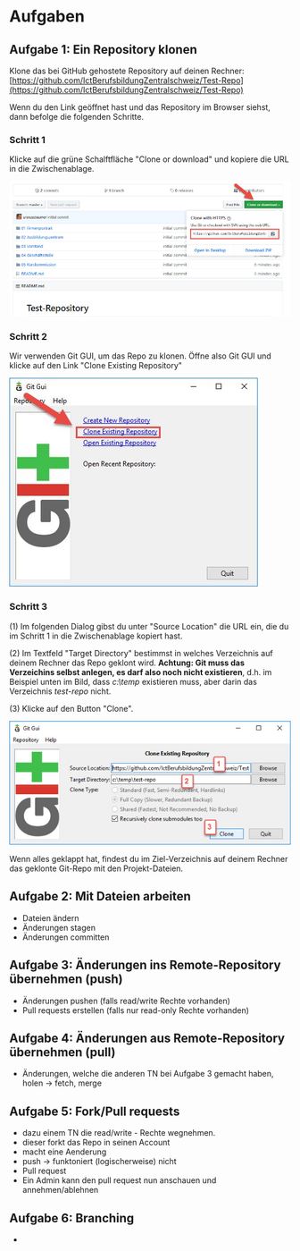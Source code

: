 # Aufgaben 

## Aufgabe 1: Ein Repository klonen

Klone das bei GitHub gehostete Repository auf deinen Rechner: [https://github.com/IctBerufsbildungZentralschweiz/Test-Repo](https://github.com/IctBerufsbildungZentralschweiz/Test-Repo)

Wenn du den Link geöffnet hast und das Repository im Browser siehst, dann befolge die folgenden Schritte.

### Schritt 1 

Klicke auf die grüne Schalftfläche "Clone or download" und kopiere die URL in die Zwischenablage. 

![Bild 2](res/Bild_2.jpg)

### Schritt 2 

Wir verwenden Git GUI, um das Repo zu klonen. Öffne also Git GUI und klicke auf den Link "Clone Existing Repository"

![Bild 3](res/Bild_3.jpg)

### Schritt 3

(1) Im folgenden Dialog gibst du unter "Source Location" die URL ein, die du im Schritt 1 in die Zwischenablage kopiert hast. 

(2) Im Textfeld "Target Directory" bestimmst in welches Verzeichnis auf deinem Rechner das Repo geklont wird.  **Achtung: Git muss das Verzeichins selbst anlegen, es darf also noch nicht existieren**, d.h. im Beispiel unten im Bild, dass _c:\temp_ existieren muss, aber darin das Verzeichnis _test-repo_ nicht. 

(3) Klicke auf den Button "Clone".

![Bild 4](res/Bild_4.jpg)

Wenn alles geklappt hat, findest du im Ziel-Verzeichnis auf deinem Rechner das geklonte Git-Repo mit den Projekt-Dateien.

## Aufgabe 2: Mit Dateien arbeiten 

- Dateien ändern 
- Änderungen stagen 
- Änderungen committen 

## Aufgabe 3: Änderungen ins Remote-Repository übernehmen (push)

- Änderungen pushen (falls read/write Rechte vorhanden)
- Pull requests erstellen (falls nur read-only Rechte vorhanden)

## Aufgabe 4: Änderungen aus Remote-Repository übernehmen (pull)

- Änderungen, welche die anderen TN bei Aufgabe 3 gemacht haben, holen -> fetch, merge 

## Aufgabe 5: Fork/Pull requests
- dazu einem TN die read/write - Rechte wegnehmen.
- dieser forkt das Repo in seinen Account 
- macht eine Aenderung
- push -> funktoniert (logischerweise) nicht 
- Pull request 
- Ein Admin kann den pull request nun anschauen und annehmen/ablehnen 


## Aufgabe 6: Branching 
- 

